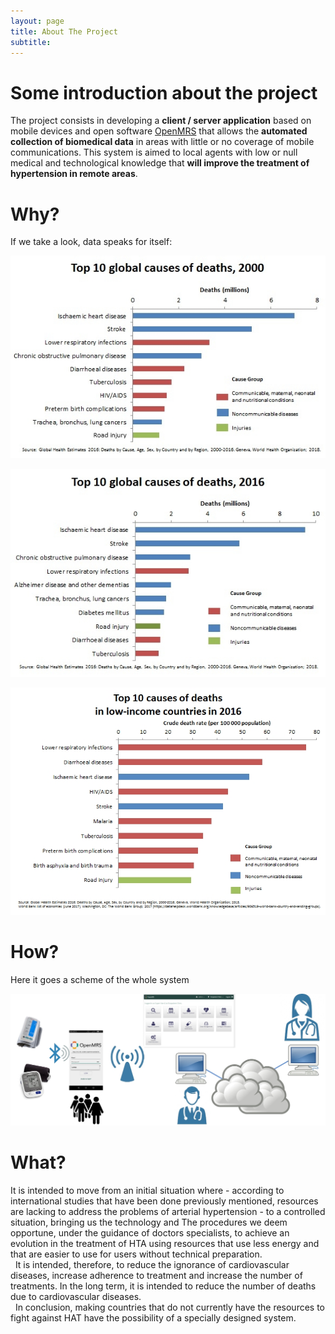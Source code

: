 ```yaml
---
layout: page
title: About The Project
subtitle:
---
```

# Some introduction about the project

The project consists in developing a **client / server application** based on mobile devices and open software [OpenMRS](https://openmrs.org/) that allows the **automated collection of biomedical data** in areas with little or no coverage of mobile communications. This system is aimed to local agents with low or null medical and technological knowledge that **will improve the treatment of hypertension in remote areas**.

# Why?

If we take a look, data speaks for itself:

![Top 10 global causes of deaths, 2000](img/causesDeaths2010.jpg)

![Top 10 global causes of deaths, 2016](img/causesDeaths2016.jpg)

![Top 10 global causes of deaths in low-income countries, 2016](img/causesDeaths2016_low-income.jpg)



# How?

Here it goes a scheme of the whole system

![Whole system scheme](img/whole-system.jpg)


# What?

It is intended to move from an initial situation where - according to international studies that have been done previously mentioned, resources are lacking to address the problems of arterial hypertension - to a controlled situation, bringing us the technology and The procedures we deem opportune, under the guidance of doctors specialists, to achieve an evolution in the treatment of HTA using resources that use less energy and that are easier to use for users without technical preparation.\
 
It is intended, therefore, to reduce the ignorance of cardiovascular diseases, increase adherence to treatment and increase the number of treatments. In the long term, it is intended to reduce the number of deaths due to cardiovascular diseases.\
 
In conclusion, making countries that do not currently have the resources to fight against HAT have the possibility of a specially designed system.
